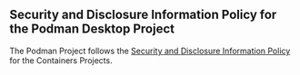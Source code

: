 ## Security and Disclosure Information Policy for the Podman Desktop Project

The Podman Project follows the [Security and Disclosure Information Policy](https://github.com/containers/common/blob/main/SECURITY.md) for the Containers Projects.
